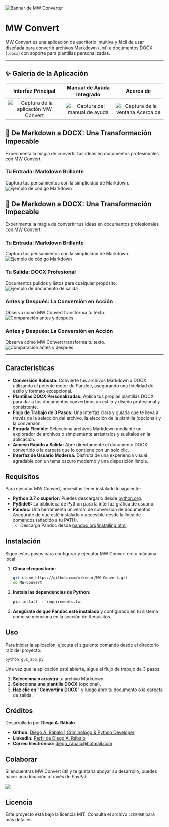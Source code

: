 ![Banner de MW Converter](assets/banner.png)

# MW Convert

MW Convert es una aplicación de escritorio intuitiva y fácil de usar diseñada para convertir archivos Markdown (`.md`) a documentos DOCX (`.docx`) con soporte para plantillas personalizadas.

---

## ✨ Galería de la Aplicación

| Interfaz Principal | Manual de Ayuda Integrado | Acerca de |
| :---: | :---: | :---: |
| ![Captura de la aplicación MW Convert](assets/app-screenshot.png) | ![Captura del manual de ayuda](assets/help-manual.png) | ![Captura de la ventana Acerca de](assets/acerca-de.png) |

## 🚀 De Markdown a DOCX: Una Transformación Impecable

Experimenta la magia de convertir tus ideas en documentos profesionales con MW Convert.

### Tu Entrada: Markdown Brillante
Captura tus pensamientos con la simplicidad de Markdown.
![Ejemplo de código Markdown](assets/markdown-example.png)

## 🚀 De Markdown a DOCX: Una Transformación Impecable

Experimenta la magia de convertir tus ideas en documentos profesionales con MW Convert.

### Tu Entrada: Markdown Brillante
Captura tus pensamientos con la simplicidad de Markdown.
![Ejemplo de código Markdown](assets/markdown-example.png)

### Tu Salida: DOCX Profesional
Documentos pulidos y listos para cualquier propósito.
![Ejemplo de documento de salida](assets/output-example.png)

### Antes y Después: La Conversión en Acción
Observa cómo MW Convert transforma tu texto.
![Comparación antes y después](assets/before-after.png)

### Antes y Después: La Conversión en Acción
Observa cómo MW Convert transforma tu texto.
![Comparación antes y después](assets/before-after.png)

---

## Características

-   **Conversión Robusta:** Convierte tus archivos Markdown a DOCX utilizando el potente motor de Pandoc, asegurando una fidelidad de estilo y formato excepcional.
-   **Plantillas DOCX Personalizadas:** Aplica tus propias plantillas DOCX para dar a tus documentos convertidos un estilo y diseño profesional y consistente.
-   **Flujo de Trabajo de 3 Pasos:** Una interfaz clara y guiada que te lleva a través de la selección del archivo, la elección de la plantilla (opcional) y la conversión.
-   **Entrada Flexible:** Selecciona archivos Markdown mediante un explorador de archivos o simplemente arrástralos y suéltalos en la aplicación.
-   **Acceso Rápido a Salida:** Abre directamente el documento DOCX convertido o la carpeta que lo contiene con un solo clic.
-   **Interfaz de Usuario Moderna:** Disfruta de una experiencia visual agradable con un tema oscuro moderno y una disposición limpia.

## Requisitos

Para ejecutar MW Convert, necesitas tener instalado lo siguiente:

-   **Python 3.7 o superior:** Puedes descargarlo desde [python.org](https://www.python.org/).
-   **PySide6:** La biblioteca de Python para la interfaz gráfica de usuario.
-   **Pandoc:** Una herramienta universal de conversión de documentos. Asegúrate de que esté instalado y accesible desde la línea de comandos (añadido a tu PATH).
    -   Descarga Pandoc desde [pandoc.org/installing.html](https://pandoc.org/installing.html).

## Instalación

Sigue estos pasos para configurar y ejecutar MW Convert en tu máquina local:

1.  **Clona el repositorio:**
    ```bash
    git clone https://github.com/mikeear/MW-Convert.git
    cd MW-Convert
    ```

2.  **Instala las dependencias de Python:**
    ```bash
    pip install -r requirements.txt
    ```

3.  **Asegúrate de que Pandoc esté instalado** y configurado en tu sistema como se menciona en la sección de Requisitos.

## Uso

Para iniciar la aplicación, ejecuta el siguiente comando desde el directorio raíz del proyecto:

```bash
python gui_app.py
```

Una vez que la aplicación esté abierta, sigue el flujo de trabajo de 3 pasos:

1.  **Selecciona o arrastra** tu archivo Markdown.
2.  **Selecciona una plantilla DOCX** (opcional).
3.  **Haz clic en "Convertir a DOCX"** y luego abre tu documento o la carpeta de salida.

## Créditos

Desarrollado por **Diego A. Rábalo**

-   **Github:**  [Diego A. Rábalo | Criminólogo & Python Developer](https://github.com/mikear) 
-   **LinkedIn:** [Perfil de Diego A. Rábalo](https://www.linkedin.com/in/rabalo)
-   **Correo Electrónico:** [diego_rabalo@hotmail.com](mailto:diego_rabalo@hotmail.com)

## Colaborar

Si encuentras MW Convert útil y te gustaría apoyar su desarrollo, puedes hacer una donación a través de PayPal:

[![](https://www.paypalobjects.com/en_US/i/btn/btn_donate_SM.gif)](https://paypal.me/diegorabalo)

## Licencia

Este proyecto está bajo la licencia MIT. Consulta el archivo `LICENSE` para más detalles.

